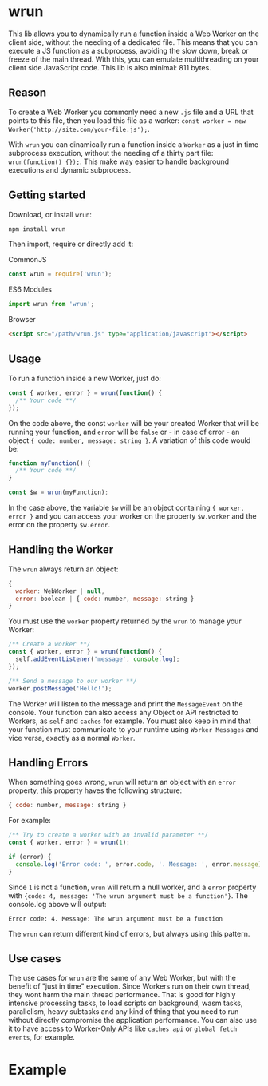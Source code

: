 # wrun

This lib allows you to dynamically run a function inside a Web Worker on the client side, without the needing of a dedicated file. This means that you can execute a JS function as a subprocess, avoiding the slow down, break or freeze of the main thread. With this, you can emulate multithreading on your  client side JavaScript code. This lib is also minimal: 811 bytes.

## Reason

To create a Web Worker you commonly need a new `.js` file and a URL that points to this file, then you load this file as a worker: `const worker = new Worker('http://site.com/your-file.js');`. 

With `wrun` you can dinamically run a function inside a `Worker` as a just in time subprocess execution, without the needing of a thirty part file: `wrun(function() {});`. This make way easier to handle background executions and dynamic subprocess.

## Getting started

Download, or install `wrun`:

```sh
npm install wrun
```

Then import, require or directly add it:

CommonJS

```js
const wrun = require('wrun');
```

ES6 Modules

```js
import wrun from 'wrun';
```

Browser

```html
<script src="/path/wrun.js" type="application/javascript"></script>
``` 

## Usage

To run a function inside a new Worker, just do:

```js
const { worker, error } = wrun(function() {
  /** Your code **/
});
```

On the code above, the const `worker` will be your created Worker that will be running your function, and `error` will be `false` or - in case of error - an object `{ code: number, message: string }`. A variation of this code would be:

```js
function myFunction() {
  /** Your code **/
}

const $w = wrun(myFunction);
```

In the case above, the variable `$w` will be an object containing `{ worker, error }` and you can access your worker on the property `$w.worker` and the error on the property `$w.error`. 

## Handling the Worker

The `wrun` always return an object:

```js
{
  worker: WebWorker | null,
  error: boolean | { code: number, message: string }
}
```

You must use the `worker` property returned by the `wrun` to manage your Worker:

```js
/** Create a worker **/
const { worker, error } = wrun(function() {
  self.addEventListener('message', console.log);
});

/** Send a message to our worker **/
worker.postMessage('Hello!');
```

The Worker will listen to the message and print the `MessageEvent` on the console. Your function can also access any Object or API restricted to Workers, as `self` and `caches` for example. You must also keep in mind that your function must communicate to your runtime using `Worker Messages` and vice versa, exactly as a normal `Worker`.

## Handling Errors

When something goes wrong, `wrun` will return an object with an `error` property, this property haves the following structure:

```js
{ code: number, message: string }
```

For example:

```js
/** Try to create a worker with an invalid parameter **/
const { worker, error } = wrun(1);

if (error) {
  console.log('Error code: ', error.code, '. Message: ', error.message);
}
```

Since `1` is not a function, `wrun` will return a null worker, and a `error` property with `{code: 4, message: 'The wrun argument must be a function'}`. The console.log above will output:

```
Error code: 4. Message: The wrun argument must be a function
```

The `wrun` can return different kind of errors, but always using this pattern.

## Use cases

The use cases for `wrun` are the same of any Web Worker, but with the benefit of "just in time" execution. Since Workers run on their own thread, they wont harm the main thread performance. That is good for highly intensive processing tasks, to load scripts on background, wasm tasks, parallelism, heavy subtasks and any kind of thing that you need to run without directly compromise the application performance. You can also use it to have access to Worker-Only APIs like `caches api` or `global fetch events`, for example.

# Example